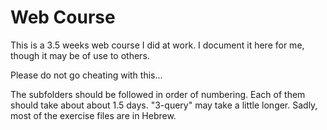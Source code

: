 Web Course
==========

This is a 3.5 weeks web course I did at work. I document it here for me, though it may be of use to others.

Please do not go cheating with this...

The subfolders should be followed in order of numbering. 
Each of them should take about about 1.5 days. "3-query" may take a little longer.
Sadly, most of the exercise files are in Hebrew.